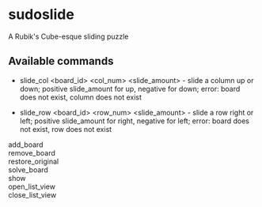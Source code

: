 sudoslide
=========

A Rubik's Cube-esque sliding puzzle

## Available commands  
* slide_col \<board_id\> \<col_num\> \<slide_amount\> - slide a column up or down;
positive slide_amount for up, negative for down; error: board does not exist,
column does not exist  

* slide_row \<board_id\> \<row_num\> \<slide_amount\> - slide a row right or left;
positive slide_amount for right, negative for left; error: board does not exist,
row does not exist  

add_board  
remove_board  
restore_original  
solve_board  
show  
open_list_view  
close_list_view  
